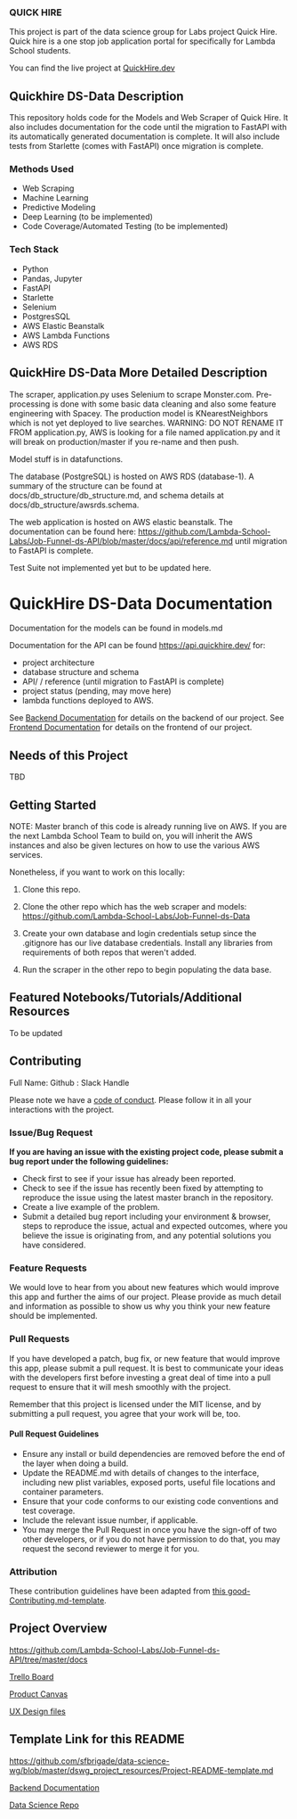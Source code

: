### QUICK HIRE

This project is part of the data science group for Labs project Quick Hire. Quick hire is a one stop job application portal for specifically for Lambda School students. 

You can find the live project at [QuickHire.dev](https://quickhire.dev)

## Quickhire DS-Data Description

This repository holds code for the Models and Web Scraper of Quick Hire. It also includes documentation for the code until the migration to FastAPI with its automatically generated documentation is complete. It will also include tests from Starlette (comes with FastAPI) once migration is complete. 

### Methods Used

* Web Scraping
* Machine Learning
* Predictive Modeling
* Deep Learning (to be implemented)
* Code Coverage/Automated Testing (to be implemented)

### Tech Stack

* Python
* Pandas, Jupyter
* FastAPI
* Starlette
* Selenium 
* PostgresSQL 
* AWS Elastic Beanstalk 
* AWS Lambda Functions
* AWS RDS

## QuickHire DS-Data More Detailed Description

The scraper, application.py uses Selenium to scrape Monster.com. Pre-processing is done with some basic data cleaning and also some feature engineering with Spacey. The production model is KNearestNeighbors which is not yet deployed to live searches.  WARNING: DO NOT RENAME IT FROM application.py, AWS is looking for a file named application.py and it will break on production/master if you re-name and then push.

Model stuff is in datafunctions.

The database (PostgreSQL) is hosted on AWS RDS (database-1). A summary of the structure can be found at docs/db_structure/db_structure.md, and schema details at docs/db_structure/awsrds.schema.

The web application is hosted on AWS elastic beanstalk. The documentation can be found here: https://github.com/Lambda-School-Labs/Job-Funnel-ds-API/blob/master/docs/api/reference.md until migration to FastAPI is complete.

Test Suite not implemented yet but to be updated here. 

# QuickHire DS-Data Documentation

Documentation for the models can be found in models.md

Documentation for the API can be found https://api.quickhire.dev/ for: 
* project architecture 
* database structure and schema 
* API/ / reference (until migration to FastAPI is complete)
* project status (pending, may move here) 
* lambda functions deployed to AWS.

See [Backend Documentation](https://github.com/Lambda-School-Labs/Job-Funnel-be) for details on the backend of our project.
See [Frontend Documentation](https://github.com/Lambda-School-Labs/Job-Funnel-fe) for details on the frontend of our project.

## Needs of this Project

TBD

## Getting Started

NOTE: Master branch of this code is already running live on AWS. If you are the next Lambda School Team to build on, you will inherit the AWS instances and also be given lectures on how to use the various AWS services. 

Nonetheless, if you want to work on this locally:

1. Clone this repo. 

2. Clone the other repo which has the web scraper and models: https://github.com/Lambda-School-Labs/Job-Funnel-ds-Data

3. Create your own database and login credentials setup since the .gitignore has our live database credentials. Install any libraries from requirements of both repos that weren't added. 

4. Run the scraper in the other repo to begin populating the data base.

## Featured Notebooks/Tutorials/Additional Resources 

 To be updated

## Contributing

Full Name: Github : Slack Handle 

Please note we have a [code of conduct](./code_of_conduct.md.md). Please follow it in all your interactions with the project.

### Issue/Bug Request

 **If you are having an issue with the existing project code, please submit a bug report under the following guidelines:**
 - Check first to see if your issue has already been reported.
 - Check to see if the issue has recently been fixed by attempting to reproduce the issue using the latest master branch in the repository.
 - Create a live example of the problem.
 - Submit a detailed bug report including your environment & browser, steps to reproduce the issue, actual and expected outcomes,  where you believe the issue is originating from, and any potential solutions you have considered.

### Feature Requests

We would love to hear from you about new features which would improve this app and further the aims of our project. Please provide as much detail and information as possible to show us why you think your new feature should be implemented.

### Pull Requests

If you have developed a patch, bug fix, or new feature that would improve this app, please submit a pull request. It is best to communicate your ideas with the developers first before investing a great deal of time into a pull request to ensure that it will mesh smoothly with the project.

Remember that this project is licensed under the MIT license, and by submitting a pull request, you agree that your work will be, too.

#### Pull Request Guidelines

- Ensure any install or build dependencies are removed before the end of the layer when doing a build.
- Update the README.md with details of changes to the interface, including new plist variables, exposed ports, useful file locations and container parameters.
- Ensure that your code conforms to our existing code conventions and test coverage.
- Include the relevant issue number, if applicable.
- You may merge the Pull Request in once you have the sign-off of two other developers, or if you do not have permission to do that, you may request the second reviewer to merge it for you.

### Attribution

These contribution guidelines have been adapted from [this good-Contributing.md-template](https://gist.github.com/PurpleBooth/b24679402957c63ec426).

## Project Overview

https://github.com/Lambda-School-Labs/Job-Funnel-ds-API/tree/master/docs

[Trello Board](https://trello.com/b/dorhqi4o/job-funnel)

[Product Canvas](https://www.notion.so/Job-Funnel-20ba287fac1c403c92a8ebb8766821a0)

[UX Design files](https://www.figma.com/file/zljtkyosMyzAa1UMpcAIEd/Quick-Hire-Judy?node-id=263%3A2)

## Template Link for this README

https://github.com/sfbrigade/data-science-wg/blob/master/dswg_project_resources/Project-README-template.md

[Backend Documentation](https://github.com/Lambda-School-Labs/Job-Funnel-be)

[Data Science Repo](https://github.com/Lambda-School-Labs/Job-Funnel-ds-API)
